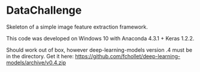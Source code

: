 # DataChallenge
Skeleton of a simple image feature extraction framework.

This code was developed on Windows 10 with Anaconda 4.3.1 + Keras 1.2.2.

Should work out of box, however deep-learning-models version .4 must be in the directory.
Get it here:
https://github.com/fchollet/deep-learning-models/archive/v0.4.zip